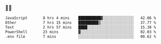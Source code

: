### 👨‍💻

<!--START_SECTION:waka-->

```txt
JavaScript       8 hrs 4 mins    ██████████▓░░░░░░░░░░░░░░   42.06 %
Other            7 hrs 15 mins   █████████▒░░░░░░░░░░░░░░░   37.77 %
Text             2 hrs 57 mins   ████░░░░░░░░░░░░░░░░░░░░░   15.38 %
PowerShell       23 mins         ▓░░░░░░░░░░░░░░░░░░░░░░░░   02.03 %
.env file        7 mins          ░░░░░░░░░░░░░░░░░░░░░░░░░   00.62 %
```

<!--END_SECTION:waka-->
